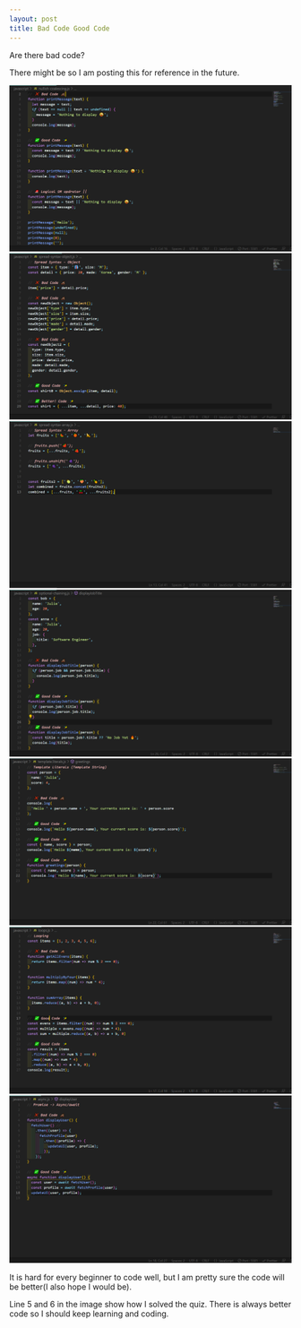 ```yaml
---
layout: post
title: Bad Code Good Code
---
```


Are there bad code?

There might be so I am posting this for reference in the future.

![nullish](/images/2021-10-24_nullish.png)
![spread](/images/2021-10-24_spread.png)
![spread-syntax](/images/2021-10-24_spread-syntax.png)
![optional](/images/2021-10-24_optional.png)
![template](/images/2021-10-24_template.png)
![loops](/images/2021-10-24_loops.png)
![async](/images/2021-10-24_async.png)

It is hard for every beginner to code well, but I am pretty sure the code will be better(I also hope I would be).


Line 5 and 6 in the image show how I solved the quiz.
There is always better code so I should keep learning and coding.
